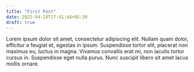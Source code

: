 ```yaml
---
title: "First Post"
date: 2022-04-18T17:41:44+05:30
draft: true
---
```


Lorem ipsum dolor sit amet, consectetur adipiscing elit. Nullam quam dolor, efficitur a feugiat et, egestas in ipsum. Suspendisse tortor elit, placerat non maximus eu, luctus in magna. Vivamus convallis erat mi, non iaculis tortor cursus in. Suspendisse eget nulla purus. Nunc suscipit libero sit amet lacus mollis ornare.